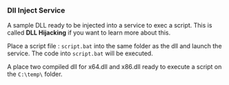 ###  Dll Inject Service

A sample DLL ready to be injected into a service to exec a script. This is called **DLL Hijacking** if you want to learn more about this.

Place a script file : `script.bat` into the same folder as the dll and launch the service.
The code into `script.bat` will be executed.

A place two compiled dll for x64.dll and x86.dll ready to execute a script on the `C:\temp\` folder.

